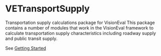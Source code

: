 # VETransportSupply
Transportation supply calculations package for VisionEval
This package contains a number of modules that work in the VisionEval framework to calculate transportation supply characteristics including roadway supply and public transit supply.

See [Getting Started](https://github.com/VisionEval/VisionEval/wiki/Getting-Started)
